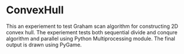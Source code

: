 # ConvexHull
This an experiement to test Graham scan algorithm for constructing 2D convex hull. The experiement tests both sequential divide and conqure algorithm and parallel using Python Multiprocessing module. The final output is drawn using PyGame. 
